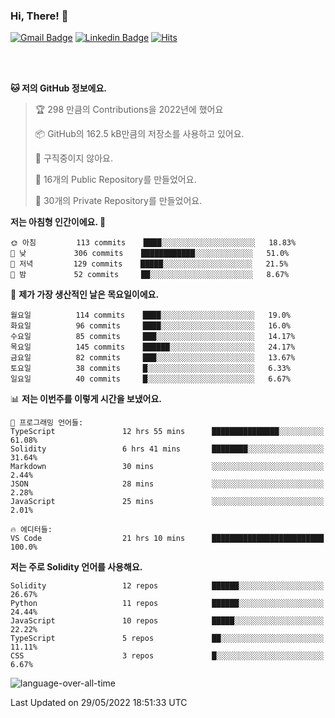 ### Hi, There! 👋


[![Gmail Badge](https://img.shields.io/badge/-725psh@gmail.com-c14438?style=flat&logo=Gmail&logoColor=white&link=mailto:725psh@gmail.com)](mailto:725psh@gmail.com) 
[![Linkedin Badge](https://img.shields.io/badge/-soohanpark-0072b1?style=flat&logo=Linkedin&logoColor=white&link=https://www.linkedin.com/in/soohanpark/)](https://www.linkedin.com/in/soohanpark/) 
[![Hits](https://hits.seeyoufarm.com/api/count/incr/badge.svg?url=https%3A%2F%2Fgithub.com%2FSoohan-Park&count_bg=%23000000&title_bg=%23828282&icon=gradle.svg&icon_color=%23FFFFFF&title=Visited&edge_flat=false)](https://hits.seeyoufarm.com)  

<br />
<br />

<!--START_SECTION:waka-->
<!-- ![Code Time](http://img.shields.io/badge/Code%20Time-0%20secs-blue) -->

**🐱 저의 GitHub 정보에요.** 

> 🏆 298 만큼의 Contributions을 2022년에 했어요
 > 
> 📦 GitHub의 162.5 kB만큼의 저장소를 사용하고 있어요. 
 > 
> 🚫 구직중이지 않아요.
 > 
> 📜 16개의 Public Repository를 만들었어요. 
 > 
> 🔑 30개의 Private Repository를 만들었어요.  
 > 
**저는 아침형 인간이에요. 🐤** 

```text
🌞 아침         113 commits    ████░░░░░░░░░░░░░░░░░░░░░   18.83% 
🌆 낮　         306 commits    ████████████░░░░░░░░░░░░░   51.0% 
🌃 저녁         129 commits    █████░░░░░░░░░░░░░░░░░░░░   21.5% 
🌙 밤　         52 commits     ██░░░░░░░░░░░░░░░░░░░░░░░   8.67%

```
📅 **제가 가장 생산적인 날은 목요일이에요.** 

```text
월요일          114 commits    ████░░░░░░░░░░░░░░░░░░░░░   19.0% 
화요일          96 commits     ████░░░░░░░░░░░░░░░░░░░░░   16.0% 
수요일          85 commits     ███░░░░░░░░░░░░░░░░░░░░░░   14.17% 
목요일          145 commits    ██████░░░░░░░░░░░░░░░░░░░   24.17% 
금요일          82 commits     ███░░░░░░░░░░░░░░░░░░░░░░   13.67% 
토요일          38 commits     █░░░░░░░░░░░░░░░░░░░░░░░░   6.33% 
일요일          40 commits     █░░░░░░░░░░░░░░░░░░░░░░░░   6.67%

```


📊 **저는 이번주를 이렇게 시간을 보냈어요.** 

```text
💬 프로그래밍 언어들: 
TypeScript               12 hrs 55 mins      ███████████████░░░░░░░░░░   61.08% 
Solidity                 6 hrs 41 mins       ████████░░░░░░░░░░░░░░░░░   31.64% 
Markdown                 30 mins             ░░░░░░░░░░░░░░░░░░░░░░░░░   2.44% 
JSON                     28 mins             ░░░░░░░░░░░░░░░░░░░░░░░░░   2.28% 
JavaScript               25 mins             ░░░░░░░░░░░░░░░░░░░░░░░░░   2.01%

🔥 에디터들: 
VS Code                  21 hrs 10 mins      █████████████████████████   100.0%

```

**저는 주로 Solidity 언어를 사용해요.** 

```text
Solidity                 12 repos            ██████░░░░░░░░░░░░░░░░░░░   26.67% 
Python                   11 repos            ██████░░░░░░░░░░░░░░░░░░░   24.44% 
JavaScript               10 repos            █████░░░░░░░░░░░░░░░░░░░░   22.22% 
TypeScript               5 repos             ██░░░░░░░░░░░░░░░░░░░░░░░   11.11% 
CSS                      3 repos             █░░░░░░░░░░░░░░░░░░░░░░░░   6.67%

```


![language-over-all-time](https://wakatime.com/share/@233baa06-7bda-477b-b915-d18ff24acbb8/9bc5d57d-09cd-4506-b1f3-eca271a34483.svg)

 Last Updated on 29/05/2022 18:51:33 UTC
<!--END_SECTION:waka-->
